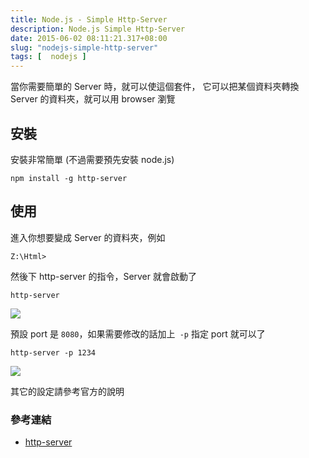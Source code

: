 ```yaml
---
title: Node.js - Simple Http-Server
description: Node.js Simple Http-Server
date: 2015-06-02 08:11:21.317+08:00
slug: "nodejs-simple-http-server"
tags: [  nodejs ]
---
```


當你需要簡單的 Server 時，就可以使這個套件，
它可以把某個資料夾轉換 Server 的資料夾，就可以用 browser 瀏覽

## 安裝

安裝非常簡單 (不過需要預先安裝 node.js)

```
npm install -g http-server
```

## 使用

進入你想要變成 Server 的資料夾，例如

`Z:\Html>`

然後下 http-server 的指令，Server 就會啟動了

`http-server`

![](/images/404.webp)

預設 port 是 `8080`，如果需要修改的話加上` -p` 指定 port 就可以了

`http-server -p 1234`

![](/images/404.webp)

其它的設定請參考官方的說明

### 參考連結

- [http-server](https://github.com/indexzero/http-server)